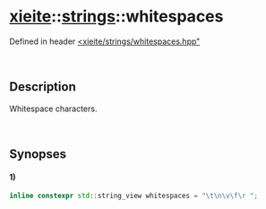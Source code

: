 # [xieite](../../xieite.md)\:\:[strings](../../strings.md)\:\:whitespaces
Defined in header [<xieite/strings/whitespaces.hpp"](../../../include/xieite/strings/whitespaces.hpp)

&nbsp;

## Description
Whitespace characters.

&nbsp;

## Synopses
#### 1)
```cpp
inline constexpr std::string_view whitespaces = "\t\n\v\f\r ";
```
